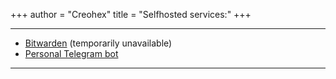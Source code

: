 +++
author = "Creohex"
title = "Selfhosted services:"
+++

---

* [Bitwarden](https://creohex.space/bitwarden) (temporarily unavailable)
* [Personal Telegram bot](https://t.me/octocord_peon_bot)

---
